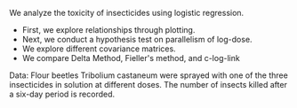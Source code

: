 We analyze the toxicity of insecticides using logistic regression. 

- First, we explore relationships through plotting. 
- Next, we conduct a hypothesis test on parallelism of log-dose. 
- We explore different covariance matrices. 
- We compare Delta Method, Fieller's method, and c-log-link

Data: Flour beetles Tribolium castaneum were sprayed with one of
the three insecticides in solution at different doses. The number of insects killed after
a six-day period is recorded. 

